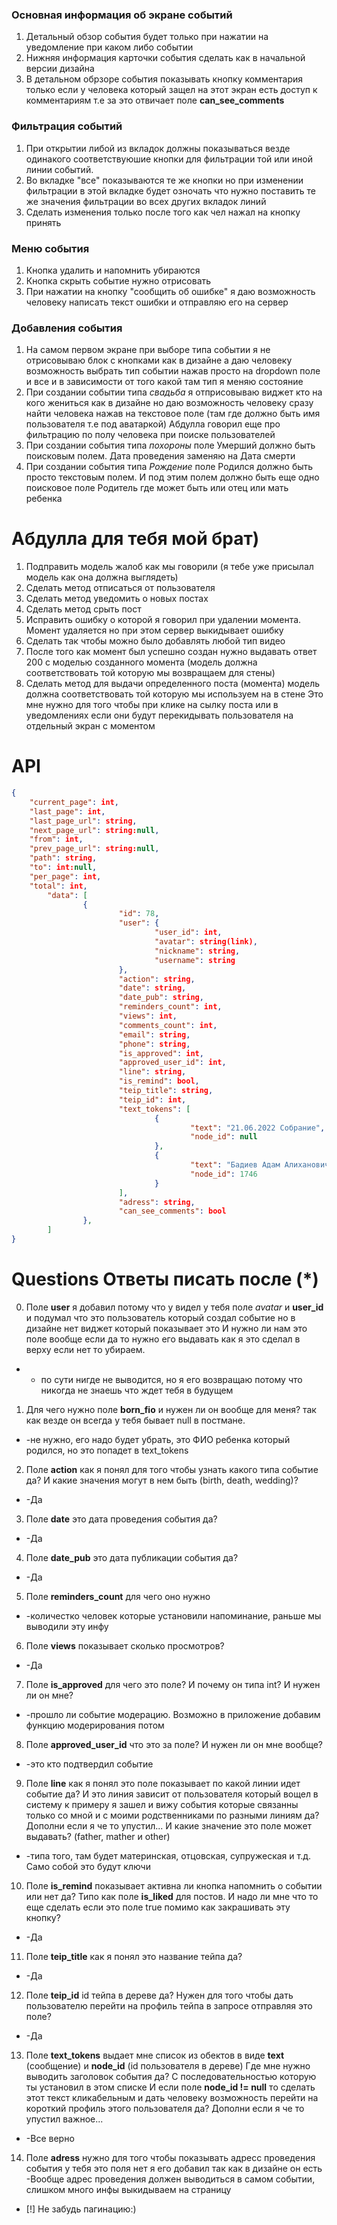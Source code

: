 
### Основная информация об экране событий

1. Детальный обзор события будет только при нажатии на уведомление при каком либо событии
2. Нижняя информация карточки события сделать как в начальной версии дизайна
3. В детальном обрзоре события показывать кнопку комментария только если у человека который защел на этот экран
	 есть доступ к комментариям т.е за это отвичает поле **can_see_comments**

### Фильтрация событий

1. При открытии либой из вкладок должны показываться везде одинакого соответствуюшие кнопки
	 для фильтрации той или иной линии событий.
2. Во вкладке "все" показываются те же кнопки но при изменении фильтрации в этой вкладке будет озночать что нужно
	 поставить те же значения фильтрации во всех других вкладок линий
3. Сделать изменения только после того как чел нажал на кнопку принять

### Меню события

1. Кнопка удалить и напомнить убираются
2. Кнопка скрыть событие нужно отрисовать
3. При нажатии на кнопку "сообщить об ошибке" я даю возможность человеку написать текст 
	 ошибки и отправляю его на сервер

### Добавления события

1. На самом первом экране при выборе типа событии я не отрисовываю блок с кнопками как в дизайне
	 а даю человеку возможность выбрать тип событии нажав просто на dropdown поле и все
	 и в зависимости от того какой там тип я меняю состояние
2. При создании событии типа *свадьба* я отприсовываю виджет кто на кого жениться как в дизайне
	 но даю возможность человеку сразу найти человека нажав на текстовое поле (там где должно быть имя пользователя
	 т.е под аватаркой) Абдулла говорил еще про фильтрацию по полу человека при поиске пользователей
3. При создании события типа *похороны* поле Умерший должно быть поисковым полем. Дата проведения заменяю на Дата смерти
4. При создании события типа *Рождение* поле Родился должно быть просто текстовым полем.
	 И под этим полем должно быть еще одно поисковое поле Родитель где может быть или отец или мать ребенка

# Абдулла для тебя мой брат)
1. Подправить модель жалоб как мы говорили (я тебе уже присылал модель как она должна выглядеть)
2. Сделать метод отписаться от пользователя
3. Сделать метод уведомить о новых постах
4. Сделать метод срыть пост
5. Исправить ошибку о которой я говорил при удалении момента. Момент удаляется но при этом сервер выкидывает ошибку
6. Сделать так чтобы можно было добавлять любой тип видео
7. После того как момент был успешно создан нужно выдавать ответ 200 с моделью созданного момента (модель 
	 должна соответствовать той которую мы возвращаем для стены)
8. Сделать метод для выдачи определенного поста (момента) модель должна соответствовать той которую мы используем на в стене
	 Это мне нужно для того чтобы при клике на сылку поста или в уведомлениях если они будут перекидывать пользователя на
	 отдельный экран с моментом


# API

```json
{
    "current_page": int,
    "last_page": int,
    "last_page_url": string,
    "next_page_url": string:null,
    "from": int,
    "prev_page_url": string:null,
    "path": string,
    "to": int:null,
    "per_page": int,
    "total": int,
		"data": [
				{
						"id": 78,
						"user": {
								"user_id": int,
								"avatar": string(link),
								"nickname": string,
								"username": string
						},
						"action": string,
						"date": string,
						"date_pub": string,
						"reminders_count": int,
						"views": int,
						"comments_count": int,
						"email": string,
						"phone": string,
						"is_approved": int,
						"approved_user_id": int,
						"line": string,
						"is_remind": bool,
						"teip_title": string,
						"teip_id": int,
						"text_tokens": [
								{
										"text": "21.06.2022 Собрание",
										"node_id": null
								},
								{
										"text": "Бадиев Адам Алиханович",
										"node_id": 1746
								}
						],
						"adress": string,
						"can_see_comments": bool
				},
		]
}
```

# Questions Ответы писать после (*)
0.  Поле **user** я добавил потому что у видел у тебя поле *avatar* и **user_id** и подумал что
		это пользователь который создал событие но в дизайне нет виджет который показывает это
		И нужно ли нам это поле вообще если да то нужно его выдавать как я это сделал в верху если нет то убираем.
*   - по сути нигде не выводится, но я его возвращаю потому что никогда не знаешь что ждет тебя в будущем
1.  Для чего нужно поле **born_fio** и нужен ли он вообще для меня? так как везде он всегда у тебя бывает null в постмане.
*   -не нужно, его надо будет убрать, это ФИО ребенка который родился, но это попадет в text_tokens
2.  Поле **action** как я понял для того чтобы узнать какого типа событие да?
	  И какие значения могут в нем быть (birth, death, wedding)?
*   -Да
	
3.  Поле **date** это дата проведения события да?
*   -Да
4.  Поле **date_pub** это дата публикации события да?
*   -Да
5.  Поле **reminders_count** для чего оно нужно
*   -количестко человек которые установили напоминание, раньше мы выводили эту инфу
6.  Поле **views** показывает сколько просмотров?
*   -Да
7.  Поле **is_approved** для чего это поле? И почему он типа int? И нужен ли он мне?
*   -прошло ли событие модерацию. Возможно в приложение добавим функцию модерирования потом
8.  Поле **approved_user_id** что это за поле? И нужен ли он мне вообще?
*   -это кто подтвердил событие
9.  Поле **line** как я понял это поле показывает по какой линии идет событие да?
		И это линия зависит от пользователя который вощел в систему к примеру я зашел и вижу 
		события которые связанны только со мной и с моими родственниками по разными линиям да?
		Дополни если я че то упустил...
		И какие значение это поле может выдавать? (father, mather и other)
*   -типа того, там будет материнская, отцовская, супружеская и т.д. Само собой это будут ключи
10. Поле **is_remind** показывает активна ли кнопка напомнить о событии или нет да?
		Типо как поле **is_liked** для постов. 
		И надо ли мне что то еще сделать если это поле true помимо как закрашивать эту кнопку?
*   -Да
11. Поле **teip_title** как я понял это название тейпа да?
*   -Да
12. Поле **teip_id** id тейпа в дереве да?
		Нужен для того чтобы дать пользователю перейти на профиль тейпа в запросе отправляя это поле?
*   -Да
13. Поле **text_tokens** выдает мне список из обектов в виде **text** (сообщение) и **node_id** (id пользователя в дереве)
		Где мне нужно выводить заголовок события да? С последовательностью которую ты установил в этом списке
		И если поле **node_id != null** то сделать этот текст кликабельным и дать человеку возможность перейти
		на короткий профиль этого пользователя да? Дополни если я че то упустил важное... 
*   -Все верно
14. Поле **adress** нужно для того чтобы показывать адресс проведения события у тебя это поля нет я его добавил
		так как в дизайне он есть
		-Вообще адрес проведения должен выводиться в самом событии, слишком много инфы выкидываем на страницу
*   [!] Не забудь пагинацию:)

